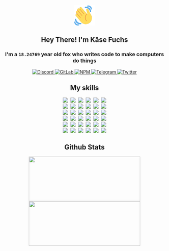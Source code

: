 <div><p align=center><img src=./resources/images/wave.gif width=64px height=64px></p><h2 align=center>Hey There! I'm Käse Fuchs</h2><h3 align=center>I'm a <code>18.24769</code> year old fox who writes code to make computers do things</h3><p align=center><a href=https://discord.com/users/507526681125322772><img alt=Discord src="https://img.shields.io/badge/Discord-5865F2?logo=discord&logoColor=white&style=flat-square#d7ec9aa3b88f240093b0a96c3cec8741"> </a><a href=https://gitlab.com/kasefuchs><img alt=GitLab src="https://img.shields.io/badge/GitLab-330F63?logo=gitlab&logoColor=white&style=flat-square#d7ec9aa3b88f240093b0a96c3cec8741"> </a><a href=https://npmjs.com/~kasefuchs><img alt=NPM src="https://img.shields.io/badge/NPM-CB3837?logo=npm&logoColor=white&style=flat-square#d7ec9aa3b88f240093b0a96c3cec8741"> </a><a href=https://t.me/kasefuchs><img alt=Telegram src="https://img.shields.io/badge/Telegram-2CA5E0?logo=telegram&logoColor=white&style=flat-square#d7ec9aa3b88f240093b0a96c3cec8741"> </a><a href=https://twitter.com/kasefuchs><img alt=Twitter src="https://img.shields.io/badge/Twitter-1DA1F2?logo=twitter&logoColor=white&style=flat-square#d7ec9aa3b88f240093b0a96c3cec8741"></a></p><h2 align=center>My skills</h2><p align=center><a href=https://aws.amazon.com/ ><picture><source srcset="https://skillicons.dev/icons?i=aws&theme=dark#d7ec9aa3b88f240093b0a96c3cec8741" media="(prefers-color-scheme: dark)"><source srcset="https://skillicons.dev/icons?i=aws&theme=light#d7ec9aa3b88f240093b0a96c3cec8741" media="(prefers-color-scheme: light), (prefers-color-scheme: no-preference)"><img src="https://skillicons.dev/icons?i=aws&theme=light#d7ec9aa3b88f240093b0a96c3cec8741"></picture></a>&nbsp;&nbsp;<a href=https://en.wikipedia.org/wiki/Bash_(Unix_shell)><picture><source srcset="https://skillicons.dev/icons?i=bash&theme=dark#d7ec9aa3b88f240093b0a96c3cec8741" media="(prefers-color-scheme: dark)"><source srcset="https://skillicons.dev/icons?i=bash&theme=light#d7ec9aa3b88f240093b0a96c3cec8741" media="(prefers-color-scheme: light), (prefers-color-scheme: no-preference)"><img src="https://skillicons.dev/icons?i=bash&theme=light#d7ec9aa3b88f240093b0a96c3cec8741"></picture></a>&nbsp;&nbsp;<a href=https://discord.com/developers/docs><picture><source srcset="https://skillicons.dev/icons?i=bots&theme=dark#d7ec9aa3b88f240093b0a96c3cec8741" media="(prefers-color-scheme: dark)"><source srcset="https://skillicons.dev/icons?i=bots&theme=light#d7ec9aa3b88f240093b0a96c3cec8741" media="(prefers-color-scheme: light), (prefers-color-scheme: no-preference)"><img src="https://skillicons.dev/icons?i=bots&theme=light#d7ec9aa3b88f240093b0a96c3cec8741"></picture></a>&nbsp;&nbsp;<a href=https://www.cloudflare.com/ ><picture><source srcset="https://skillicons.dev/icons?i=cloudflare&theme=dark#d7ec9aa3b88f240093b0a96c3cec8741" media="(prefers-color-scheme: dark)"><source srcset="https://skillicons.dev/icons?i=cloudflare&theme=light#d7ec9aa3b88f240093b0a96c3cec8741" media="(prefers-color-scheme: light), (prefers-color-scheme: no-preference)"><img src="https://skillicons.dev/icons?i=cloudflare&theme=light#d7ec9aa3b88f240093b0a96c3cec8741"></picture></a>&nbsp;&nbsp;<a href=https://en.wikipedia.org/wiki/CSS><picture><source srcset="https://skillicons.dev/icons?i=css&theme=dark#d7ec9aa3b88f240093b0a96c3cec8741" media="(prefers-color-scheme: dark)"><source srcset="https://skillicons.dev/icons?i=css&theme=light#d7ec9aa3b88f240093b0a96c3cec8741" media="(prefers-color-scheme: light), (prefers-color-scheme: no-preference)"><img src="https://skillicons.dev/icons?i=css&theme=light#d7ec9aa3b88f240093b0a96c3cec8741"></picture></a>&nbsp;&nbsp;<a href=https://www.docker.com/ ><picture><source srcset="https://skillicons.dev/icons?i=docker&theme=dark#d7ec9aa3b88f240093b0a96c3cec8741" media="(prefers-color-scheme: dark)"><source srcset="https://skillicons.dev/icons?i=docker&theme=light#d7ec9aa3b88f240093b0a96c3cec8741" media="(prefers-color-scheme: light), (prefers-color-scheme: no-preference)"><img src="https://skillicons.dev/icons?i=docker&theme=light#d7ec9aa3b88f240093b0a96c3cec8741"></picture></a><br><a href=https://www.electronjs.org/ ><picture><source srcset="https://skillicons.dev/icons?i=electron&theme=dark#d7ec9aa3b88f240093b0a96c3cec8741" media="(prefers-color-scheme: dark)"><source srcset="https://skillicons.dev/icons?i=electron&theme=light#d7ec9aa3b88f240093b0a96c3cec8741" media="(prefers-color-scheme: light), (prefers-color-scheme: no-preference)"><img src="https://skillicons.dev/icons?i=electron&theme=light#d7ec9aa3b88f240093b0a96c3cec8741"></picture></a>&nbsp;&nbsp;<a href=https://expressjs.com/ ><picture><source srcset="https://skillicons.dev/icons?i=express&theme=dark#d7ec9aa3b88f240093b0a96c3cec8741" media="(prefers-color-scheme: dark)"><source srcset="https://skillicons.dev/icons?i=express&theme=light#d7ec9aa3b88f240093b0a96c3cec8741" media="(prefers-color-scheme: light), (prefers-color-scheme: no-preference)"><img src="https://skillicons.dev/icons?i=express&theme=light#d7ec9aa3b88f240093b0a96c3cec8741"></picture></a>&nbsp;&nbsp;<a href=https://www.figma.com/ ><picture><source srcset="https://skillicons.dev/icons?i=figma&theme=dark#d7ec9aa3b88f240093b0a96c3cec8741" media="(prefers-color-scheme: dark)"><source srcset="https://skillicons.dev/icons?i=figma&theme=light#d7ec9aa3b88f240093b0a96c3cec8741" media="(prefers-color-scheme: light), (prefers-color-scheme: no-preference)"><img src="https://skillicons.dev/icons?i=figma&theme=light#d7ec9aa3b88f240093b0a96c3cec8741"></picture></a>&nbsp;&nbsp;<a href=https://firebase.google.com/ ><picture><source srcset="https://skillicons.dev/icons?i=firebase&theme=dark#d7ec9aa3b88f240093b0a96c3cec8741" media="(prefers-color-scheme: dark)"><source srcset="https://skillicons.dev/icons?i=firebase&theme=light#d7ec9aa3b88f240093b0a96c3cec8741" media="(prefers-color-scheme: light), (prefers-color-scheme: no-preference)"><img src="https://skillicons.dev/icons?i=firebase&theme=light#d7ec9aa3b88f240093b0a96c3cec8741"></picture></a>&nbsp;&nbsp;<a href=https://flask.palletsprojects.com/ ><picture><source srcset="https://skillicons.dev/icons?i=flask&theme=dark#d7ec9aa3b88f240093b0a96c3cec8741" media="(prefers-color-scheme: dark)"><source srcset="https://skillicons.dev/icons?i=flask&theme=light#d7ec9aa3b88f240093b0a96c3cec8741" media="(prefers-color-scheme: light), (prefers-color-scheme: no-preference)"><img src="https://skillicons.dev/icons?i=flask&theme=light#d7ec9aa3b88f240093b0a96c3cec8741"></picture></a>&nbsp;&nbsp;<a href=https://cloud.google.com/ ><picture><source srcset="https://skillicons.dev/icons?i=gcp&theme=dark#d7ec9aa3b88f240093b0a96c3cec8741" media="(prefers-color-scheme: dark)"><source srcset="https://skillicons.dev/icons?i=gcp&theme=light#d7ec9aa3b88f240093b0a96c3cec8741" media="(prefers-color-scheme: light), (prefers-color-scheme: no-preference)"><img src="https://skillicons.dev/icons?i=gcp&theme=light#d7ec9aa3b88f240093b0a96c3cec8741"></picture></a><br><a href=https://git-scm.com/ ><picture><source srcset="https://skillicons.dev/icons?i=git&theme=dark#d7ec9aa3b88f240093b0a96c3cec8741" media="(prefers-color-scheme: dark)"><source srcset="https://skillicons.dev/icons?i=git&theme=light#d7ec9aa3b88f240093b0a96c3cec8741" media="(prefers-color-scheme: light), (prefers-color-scheme: no-preference)"><img src="https://skillicons.dev/icons?i=git&theme=light#d7ec9aa3b88f240093b0a96c3cec8741"></picture></a>&nbsp;&nbsp;<a href=https://github.com/ ><picture><source srcset="https://skillicons.dev/icons?i=github&theme=dark#d7ec9aa3b88f240093b0a96c3cec8741" media="(prefers-color-scheme: dark)"><source srcset="https://skillicons.dev/icons?i=github&theme=light#d7ec9aa3b88f240093b0a96c3cec8741" media="(prefers-color-scheme: light), (prefers-color-scheme: no-preference)"><img src="https://skillicons.dev/icons?i=github&theme=light#d7ec9aa3b88f240093b0a96c3cec8741"></picture></a>&nbsp;&nbsp;<a href=https://gitlab.com/ ><picture><source srcset="https://skillicons.dev/icons?i=gitlab&theme=dark#d7ec9aa3b88f240093b0a96c3cec8741" media="(prefers-color-scheme: dark)"><source srcset="https://skillicons.dev/icons?i=gitlab&theme=light#d7ec9aa3b88f240093b0a96c3cec8741" media="(prefers-color-scheme: light), (prefers-color-scheme: no-preference)"><img src="https://skillicons.dev/icons?i=gitlab&theme=light#d7ec9aa3b88f240093b0a96c3cec8741"></picture></a>&nbsp;&nbsp;<a href=https://www.heroku.com/ ><picture><source srcset="https://skillicons.dev/icons?i=heroku&theme=dark#d7ec9aa3b88f240093b0a96c3cec8741" media="(prefers-color-scheme: dark)"><source srcset="https://skillicons.dev/icons?i=heroku&theme=light#d7ec9aa3b88f240093b0a96c3cec8741" media="(prefers-color-scheme: light), (prefers-color-scheme: no-preference)"><img src="https://skillicons.dev/icons?i=heroku&theme=light#d7ec9aa3b88f240093b0a96c3cec8741"></picture></a>&nbsp;&nbsp;<a href=https://en.wikipedia.org/wiki/HTML><picture><source srcset="https://skillicons.dev/icons?i=html&theme=dark#d7ec9aa3b88f240093b0a96c3cec8741" media="(prefers-color-scheme: dark)"><source srcset="https://skillicons.dev/icons?i=html&theme=light#d7ec9aa3b88f240093b0a96c3cec8741" media="(prefers-color-scheme: light), (prefers-color-scheme: no-preference)"><img src="https://skillicons.dev/icons?i=html&theme=light#d7ec9aa3b88f240093b0a96c3cec8741"></picture></a>&nbsp;&nbsp;<a href=https://en.wikipedia.org/wiki/JavaScript><picture><source srcset="https://skillicons.dev/icons?i=js&theme=dark#d7ec9aa3b88f240093b0a96c3cec8741" media="(prefers-color-scheme: dark)"><source srcset="https://skillicons.dev/icons?i=js&theme=light#d7ec9aa3b88f240093b0a96c3cec8741" media="(prefers-color-scheme: light), (prefers-color-scheme: no-preference)"><img src="https://skillicons.dev/icons?i=js&theme=light#d7ec9aa3b88f240093b0a96c3cec8741"></picture></a><br><a href=https://en.wikipedia.org/wiki/Linux><picture><source srcset="https://skillicons.dev/icons?i=linux&theme=dark#d7ec9aa3b88f240093b0a96c3cec8741" media="(prefers-color-scheme: dark)"><source srcset="https://skillicons.dev/icons?i=linux&theme=light#d7ec9aa3b88f240093b0a96c3cec8741" media="(prefers-color-scheme: light), (prefers-color-scheme: no-preference)"><img src="https://skillicons.dev/icons?i=linux&theme=light#d7ec9aa3b88f240093b0a96c3cec8741"></picture></a>&nbsp;&nbsp;<a href=https://mui.com/ ><picture><source srcset="https://skillicons.dev/icons?i=materialui&theme=dark#d7ec9aa3b88f240093b0a96c3cec8741" media="(prefers-color-scheme: dark)"><source srcset="https://skillicons.dev/icons?i=materialui&theme=light#d7ec9aa3b88f240093b0a96c3cec8741" media="(prefers-color-scheme: light), (prefers-color-scheme: no-preference)"><img src="https://skillicons.dev/icons?i=materialui&theme=light#d7ec9aa3b88f240093b0a96c3cec8741"></picture></a>&nbsp;&nbsp;<a href=https://en.wikipedia.org/wiki/Markdown><picture><source srcset="https://skillicons.dev/icons?i=md&theme=dark#d7ec9aa3b88f240093b0a96c3cec8741" media="(prefers-color-scheme: dark)"><source srcset="https://skillicons.dev/icons?i=md&theme=light#d7ec9aa3b88f240093b0a96c3cec8741" media="(prefers-color-scheme: light), (prefers-color-scheme: no-preference)"><img src="https://skillicons.dev/icons?i=md&theme=light#d7ec9aa3b88f240093b0a96c3cec8741"></picture></a>&nbsp;&nbsp;<a href=https://www.mongodb.com/ ><picture><source srcset="https://skillicons.dev/icons?i=mongodb&theme=dark#d7ec9aa3b88f240093b0a96c3cec8741" media="(prefers-color-scheme: dark)"><source srcset="https://skillicons.dev/icons?i=mongodb&theme=light#d7ec9aa3b88f240093b0a96c3cec8741" media="(prefers-color-scheme: light), (prefers-color-scheme: no-preference)"><img src="https://skillicons.dev/icons?i=mongodb&theme=light#d7ec9aa3b88f240093b0a96c3cec8741"></picture></a>&nbsp;&nbsp;<a href=https://www.mysql.com/ ><picture><source srcset="https://skillicons.dev/icons?i=mysql&theme=dark#d7ec9aa3b88f240093b0a96c3cec8741" media="(prefers-color-scheme: dark)"><source srcset="https://skillicons.dev/icons?i=mysql&theme=light#d7ec9aa3b88f240093b0a96c3cec8741" media="(prefers-color-scheme: light), (prefers-color-scheme: no-preference)"><img src="https://skillicons.dev/icons?i=mysql&theme=light#d7ec9aa3b88f240093b0a96c3cec8741"></picture></a>&nbsp;&nbsp;<a href=https://nextjs.org/ ><picture><source srcset="https://skillicons.dev/icons?i=nextjs&theme=dark#d7ec9aa3b88f240093b0a96c3cec8741" media="(prefers-color-scheme: dark)"><source srcset="https://skillicons.dev/icons?i=nextjs&theme=light#d7ec9aa3b88f240093b0a96c3cec8741" media="(prefers-color-scheme: light), (prefers-color-scheme: no-preference)"><img src="https://skillicons.dev/icons?i=nextjs&theme=light#d7ec9aa3b88f240093b0a96c3cec8741"></picture></a><br><a href=https://nodejs.org/en/ ><picture><source srcset="https://skillicons.dev/icons?i=nodejs&theme=dark#d7ec9aa3b88f240093b0a96c3cec8741" media="(prefers-color-scheme: dark)"><source srcset="https://skillicons.dev/icons?i=nodejs&theme=light#d7ec9aa3b88f240093b0a96c3cec8741" media="(prefers-color-scheme: light), (prefers-color-scheme: no-preference)"><img src="https://skillicons.dev/icons?i=nodejs&theme=light#d7ec9aa3b88f240093b0a96c3cec8741"></picture></a>&nbsp;&nbsp;<a href=https://www.postgresql.org/ ><picture><source srcset="https://skillicons.dev/icons?i=postgres&theme=dark#d7ec9aa3b88f240093b0a96c3cec8741" media="(prefers-color-scheme: dark)"><source srcset="https://skillicons.dev/icons?i=postgres&theme=light#d7ec9aa3b88f240093b0a96c3cec8741" media="(prefers-color-scheme: light), (prefers-color-scheme: no-preference)"><img src="https://skillicons.dev/icons?i=postgres&theme=light#d7ec9aa3b88f240093b0a96c3cec8741"></picture></a>&nbsp;&nbsp;<a href=https://learn.microsoft.com/en-us/powershell/ ><picture><source srcset="https://skillicons.dev/icons?i=powershell&theme=dark#d7ec9aa3b88f240093b0a96c3cec8741" media="(prefers-color-scheme: dark)"><source srcset="https://skillicons.dev/icons?i=powershell&theme=light#d7ec9aa3b88f240093b0a96c3cec8741" media="(prefers-color-scheme: light), (prefers-color-scheme: no-preference)"><img src="https://skillicons.dev/icons?i=powershell&theme=light#d7ec9aa3b88f240093b0a96c3cec8741"></picture></a>&nbsp;&nbsp;<a href=https://www.python.org/ ><picture><source srcset="https://skillicons.dev/icons?i=py&theme=dark#d7ec9aa3b88f240093b0a96c3cec8741" media="(prefers-color-scheme: dark)"><source srcset="https://skillicons.dev/icons?i=py&theme=light#d7ec9aa3b88f240093b0a96c3cec8741" media="(prefers-color-scheme: light), (prefers-color-scheme: no-preference)"><img src="https://skillicons.dev/icons?i=py&theme=light#d7ec9aa3b88f240093b0a96c3cec8741"></picture></a>&nbsp;&nbsp;<a href=https://www.raspberrypi.org/ ><picture><source srcset="https://skillicons.dev/icons?i=raspberrypi&theme=dark#d7ec9aa3b88f240093b0a96c3cec8741" media="(prefers-color-scheme: dark)"><source srcset="https://skillicons.dev/icons?i=raspberrypi&theme=light#d7ec9aa3b88f240093b0a96c3cec8741" media="(prefers-color-scheme: light), (prefers-color-scheme: no-preference)"><img src="https://skillicons.dev/icons?i=raspberrypi&theme=light#d7ec9aa3b88f240093b0a96c3cec8741"></picture></a>&nbsp;&nbsp;<a href=https://reactjs.org/ ><picture><source srcset="https://skillicons.dev/icons?i=react&theme=dark#d7ec9aa3b88f240093b0a96c3cec8741" media="(prefers-color-scheme: dark)"><source srcset="https://skillicons.dev/icons?i=react&theme=light#d7ec9aa3b88f240093b0a96c3cec8741" media="(prefers-color-scheme: light), (prefers-color-scheme: no-preference)"><img src="https://skillicons.dev/icons?i=react&theme=light#d7ec9aa3b88f240093b0a96c3cec8741"></picture></a><br><a href=https://redux.js.org/ ><picture><source srcset="https://skillicons.dev/icons?i=redux&theme=dark#d7ec9aa3b88f240093b0a96c3cec8741" media="(prefers-color-scheme: dark)"><source srcset="https://skillicons.dev/icons?i=redux&theme=light#d7ec9aa3b88f240093b0a96c3cec8741" media="(prefers-color-scheme: light), (prefers-color-scheme: no-preference)"><img src="https://skillicons.dev/icons?i=redux&theme=light#d7ec9aa3b88f240093b0a96c3cec8741"></picture></a>&nbsp;&nbsp;<a href=https://en.wikipedia.org/wiki/Regular_expression><picture><source srcset="https://skillicons.dev/icons?i=regex&theme=dark#d7ec9aa3b88f240093b0a96c3cec8741" media="(prefers-color-scheme: dark)"><source srcset="https://skillicons.dev/icons?i=regex&theme=light#d7ec9aa3b88f240093b0a96c3cec8741" media="(prefers-color-scheme: light), (prefers-color-scheme: no-preference)"><img src="https://skillicons.dev/icons?i=regex&theme=light#d7ec9aa3b88f240093b0a96c3cec8741"></picture></a>&nbsp;&nbsp;<a href=https://en.wikipedia.org/wiki/Sass_(stylesheet_language)><picture><source srcset="https://skillicons.dev/icons?i=sass&theme=dark#d7ec9aa3b88f240093b0a96c3cec8741" media="(prefers-color-scheme: dark)"><source srcset="https://skillicons.dev/icons?i=sass&theme=light#d7ec9aa3b88f240093b0a96c3cec8741" media="(prefers-color-scheme: light), (prefers-color-scheme: no-preference)"><img src="https://skillicons.dev/icons?i=sass&theme=light#d7ec9aa3b88f240093b0a96c3cec8741"></picture></a>&nbsp;&nbsp;<a href=https://www.typescriptlang.org/ ><picture><source srcset="https://skillicons.dev/icons?i=ts&theme=dark#d7ec9aa3b88f240093b0a96c3cec8741" media="(prefers-color-scheme: dark)"><source srcset="https://skillicons.dev/icons?i=ts&theme=light#d7ec9aa3b88f240093b0a96c3cec8741" media="(prefers-color-scheme: light), (prefers-color-scheme: no-preference)"><img src="https://skillicons.dev/icons?i=ts&theme=light#d7ec9aa3b88f240093b0a96c3cec8741"></picture></a>&nbsp;&nbsp;<a href=https://unity.com/ ><picture><source srcset="https://skillicons.dev/icons?i=unity&theme=dark#d7ec9aa3b88f240093b0a96c3cec8741" media="(prefers-color-scheme: dark)"><source srcset="https://skillicons.dev/icons?i=unity&theme=light#d7ec9aa3b88f240093b0a96c3cec8741" media="(prefers-color-scheme: light), (prefers-color-scheme: no-preference)"><img src="https://skillicons.dev/icons?i=unity&theme=light#d7ec9aa3b88f240093b0a96c3cec8741"></picture></a>&nbsp;&nbsp;<a href=https://workers.cloudflare.com/ ><picture><source srcset="https://skillicons.dev/icons?i=workers&theme=dark#d7ec9aa3b88f240093b0a96c3cec8741" media="(prefers-color-scheme: dark)"><source srcset="https://skillicons.dev/icons?i=workers&theme=light#d7ec9aa3b88f240093b0a96c3cec8741" media="(prefers-color-scheme: light), (prefers-color-scheme: no-preference)"><img src="https://skillicons.dev/icons?i=workers&theme=light#d7ec9aa3b88f240093b0a96c3cec8741"></picture></a><br></p><h2 align=center>Github Stats</h2><p align=center><picture><source srcset="https://github-readme-stats-kasefuchs.vercel.app/api/?count_private=true&hide_border=true&hide_rank=true&line_height=20&hide_title=true&username=Kasefuchs&theme=dark#d7ec9aa3b88f240093b0a96c3cec8741" media="(prefers-color-scheme: dark)"><source srcset="https://github-readme-stats-kasefuchs.vercel.app/api/?count_private=true&hide_border=true&hide_rank=true&line_height=20&hide_title=true&username=Kasefuchs&theme=light#d7ec9aa3b88f240093b0a96c3cec8741" media="(prefers-color-scheme: light), (prefers-color-scheme: no-preference)"><img align=middle width=350 height=140 src="https://github-readme-stats-kasefuchs.vercel.app/api/?count_private=true&hide_border=true&hide_rank=true&line_height=20&hide_title=true&username=Kasefuchs&theme=light#d7ec9aa3b88f240093b0a96c3cec8741"></picture><picture><source srcset="https://github-readme-stats-kasefuchs.vercel.app/api/top-langs/?count_private=true&hide_border=true&layout=compact&username=Kasefuchs&theme=dark#d7ec9aa3b88f240093b0a96c3cec8741" media="(prefers-color-scheme: dark)"><source srcset="https://github-readme-stats-kasefuchs.vercel.app/api/top-langs/?count_private=true&hide_border=true&layout=compact&username=Kasefuchs&theme=light#d7ec9aa3b88f240093b0a96c3cec8741" media="(prefers-color-scheme: light), (prefers-color-scheme: no-preference)"><img align=middle width=350 height=140 src="https://github-readme-stats-kasefuchs.vercel.app/api/top-langs/?count_private=true&hide_border=true&layout=compact&username=Kasefuchs&theme=light#d7ec9aa3b88f240093b0a96c3cec8741"></picture></p><img src="https://hit.yhype.me/github/profile?user_id=64592097#d7ec9aa3b88f240093b0a96c3cec8741" alt=""></div>